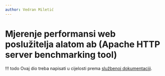 ```yaml
---
author: Vedran Miletić
---
```


# Mjerenje performansi web poslužitelja alatom ab (Apache HTTP server benchmarking tool)

!!! todo
    Ovaj dio treba napisati u cijelosti prema [službenoj dokumentaciji](https://httpd.apache.org/docs/2.4/programs/ab.html).
